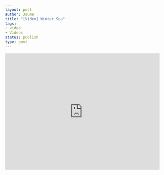 ```yaml
---
layout: post
author: Jaume
title: "[Video] Winter Sea"
tags:
- video
- Videos
status: publish
type: post
---
```

<iframe src="http://player.vimeo.com/video/18353143?title=0&amp;byline=0&amp;color=679AF1&amp;portrait=0" width="500" height="377" frameborder="0"></iframe>